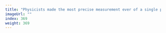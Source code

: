 ```yaml
---
title: "Physicists made the most precise measurement ever of a single particle"
imageUrl: ""
index: 369
weight: 369
---
```

